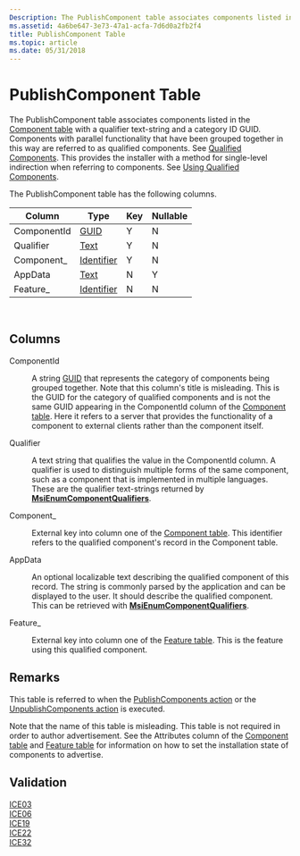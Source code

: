 ```yaml
---
Description: The PublishComponent table associates components listed in the Component table with a qualifier text-string and a category ID GUID.
ms.assetid: 4a6be647-3e73-47a1-acfa-7d6d0a2fb2f4
title: PublishComponent Table
ms.topic: article
ms.date: 05/31/2018
---
```


# PublishComponent Table

The PublishComponent table associates components listed in the [Component table](component-table.md) with a qualifier text-string and a category ID GUID. Components with parallel functionality that have been grouped together in this way are referred to as qualified components. See [Qualified Components](qualified-components.md). This provides the installer with a method for single-level indirection when referring to components. See [Using Qualified Components](using-qualified-components.md).

The PublishComponent table has the following columns.



| Column      | Type                         | Key | Nullable |
|-------------|------------------------------|-----|----------|
| ComponentId | [GUID](guid.md)             | Y   | N        |
| Qualifier   | [Text](text.md)             | Y   | N        |
| Component\_ | [Identifier](identifier.md) | Y   | N        |
| AppData     | [Text](text.md)             | N   | Y        |
| Feature\_   | [Identifier](identifier.md) | N   | N        |



 

## Columns

<dl> <dt>

<span id="ComponentId"></span><span id="componentid"></span><span id="COMPONENTID"></span>ComponentId
</dt> <dd>

A string [GUID](guid.md) that represents the category of components being grouped together. Note that this column's title is misleading. This is the GUID for the category of qualified components and is not the same GUID appearing in the ComponentId column of the [Component table](component-table.md). Here it refers to a server that provides the functionality of a component to external clients rather than the component itself.

</dd> <dt>

<span id="Qualifier"></span><span id="qualifier"></span><span id="QUALIFIER"></span>Qualifier
</dt> <dd>

A text string that qualifies the value in the ComponentId column. A qualifier is used to distinguish multiple forms of the same component, such as a component that is implemented in multiple languages. These are the qualifier text-strings returned by [**MsiEnumComponentQualifiers**](/windows/desktop/api/Msi/nf-msi-msienumcomponentqualifiersa).

</dd> <dt>

<span id="Component_"></span><span id="component_"></span><span id="COMPONENT_"></span>Component\_
</dt> <dd>

External key into column one of the [Component table](component-table.md). This identifier refers to the qualified component's record in the Component table.

</dd> <dt>

<span id="AppData"></span><span id="appdata"></span><span id="APPDATA"></span>AppData
</dt> <dd>

An optional localizable text describing the qualified component of this record. The string is commonly parsed by the application and can be displayed to the user. It should describe the qualified component. This can be retrieved with [**MsiEnumComponentQualifiers**](/windows/desktop/api/Msi/nf-msi-msienumcomponentqualifiersa).

</dd> <dt>

<span id="Feature_"></span><span id="feature_"></span><span id="FEATURE_"></span>Feature\_
</dt> <dd>

External key into column one of the [Feature table](feature-table.md). This is the feature using this qualified component.

</dd> </dl>

## Remarks

This table is referred to when the [PublishComponents action](publishcomponents-action.md) or the [UnpublishComponents action](unpublishcomponents-action.md) is executed.

Note that the name of this table is misleading. This table is not required in order to author advertisement. See the Attributes column of the [Component table](component-table.md) and [Feature table](feature-table.md) for information on how to set the installation state of components to advertise.

## Validation

<dl>

[ICE03](ice03.md)  
[ICE06](ice06.md)  
[ICE19](ice19.md)  
[ICE22](ice22.md)  
[ICE32](ice32.md)  
</dl>

 

 




